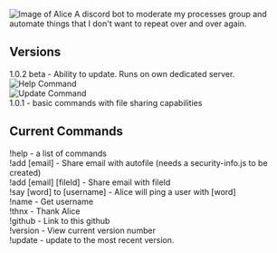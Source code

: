 ![Image of Alice](https://i.imgur.com/VBh3jKS.png)
A discord bot to moderate my processes group and automate things that I don't want to repeat over and over again.

## Versions
1.0.2 beta - Ability to update. Runs on own dedicated server.<br />
![Help Command](https://i.imgur.com/RCuArqV.png)<br />
![Update Command](https://i.imgur.com/Lv5z9nN.png)<br />
1.0.1 - basic commands with file sharing capabilities<br />

## Current Commands
!help - a list of commands<br />
!add [email] - Share email with autofile (needs a security-info.js to be created)<br />
!add [email] [fileId] - Share email with fileId<br />
!say [word] to [username] - Alice will ping a user with [word]<br />
!name - Get username<br />
!thnx - Thank Alice<br />
!github - Link to this github<br />
!version - View current version number<br />
!update - update to the most recent version.<br />
